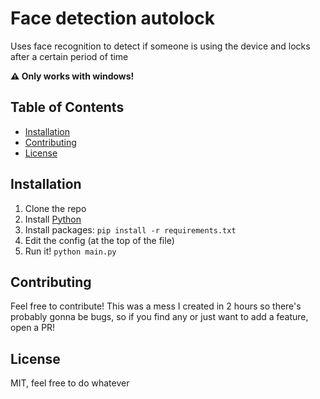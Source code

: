 # Face detection autolock

Uses face recognition to detect if someone is using the device and locks after a certain period of time

**⚠️ Only works with windows!**

## Table of Contents



- [Installation](#installation)
- [Contributing](#contributing)
- [License](#license)


## Installation
1. Clone the repo
2. Install [Python](https://www.python.org/downloads/)
3. Install packages: `pip install -r requirements.txt`
4. Edit the config (at the top of the file)
5. Run it! `python main.py`


## Contributing

Feel free to contribute! This was a mess I created in 2 hours so there's probably gonna be bugs, so if you find any or just want to add a feature, open a PR!

## License
MIT, feel free to do whatever
